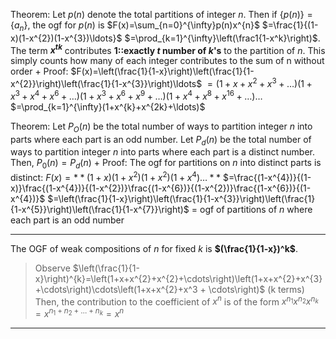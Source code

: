 Theorem:
Let $p(n)$ denote the total partitions of integer $n$. Then if $\{p(n)\}=\{a_n\}$, the ogf for $p(n)$ is $F(x)=\sum_{n=0}^{\infty}p(n)x^{n}$ $=\frac{1}{(1-x)(1-x^{2})(1-x^{3})\ldots}$ $=\prod_{k=1}^{\infty}\left(\frac1{1-x^k}\right)$.
The term **$x^{tk}$** contributes **1::exactly $t$ number of $k$'s** to the partition of $n$.
This simply counts how many of each integer contributes to the sum of n without order
+
Proof:
$F(x)=\left(\frac{1}{1-x}\right)\left(\frac{1}{1-x^{2}}\right)\left(\frac{1}{1-x^{3}}\right)\ldots$
$=(1+x+x^2+x^3+\ldots)(1+x^3+x^4+x^6+\ldots)(1+x^3+ x^{6}+x^{9}+\ldots)(1+x^{4}+x^{8}+x^{16}+\ldots)\ldots$
$=\prod_{k=1}^{\infty}(1+x^{k}+x^{2k}+\ldots)$

Theorem:
Let $P_O(n)$ be the total number of ways to partition integer $n$ into parts where each part is an odd number.
Let $P_d(n)$ be the total number of ways to partition integer $n$ into parts where each part is a distinct number.
Then, $P_0(n)=P_d(n)$
+
Proof:
The ogf for partitions on $n$ into distinct parts is distinct: 
$F(x)=**(1+x)(1+x^2)(1+x^2)(1+x^4)\ldots**$
$=\frac{(1-x^{4})}{(1-x)}\frac{(1-x^{4})}{(1-x^{2})}\frac{(1-x^{6})}{(1-x^{2})}\frac{(1-x^{6})}{(1-x^{4})}$
$=\left(\frac{1}{1-x}\right)\left(\frac{1}{1-x^{3}}\right)\left(\frac{1}{1-x^{5}}\right)\left(\frac{1}{1-x^{7}}\right)$
= ogf of partitions of $n$ where each part is an odd number

***

The OGF of weak compositions of $n$ for fixed $k$ is **$(\frac{1}{1-x})^k$**.
> Observe $\left(\frac{1}{1-x}\right)^{k}=\left(1+x+x^{2}+x^{2}+\cdots\right)\left(1+x+x^{2}+x^{3}+\cdots\right)\cdots\left(1+x+x^{2}+x^3 + \cdots\right)$ (k terms)
> Then, the contribution to the coefficient of $x^n$ is of the form $x^{n_1}x^{n_2}x^{n_k}=x^{n_1+n_2+\ldots+n_k}=x^n$

***
